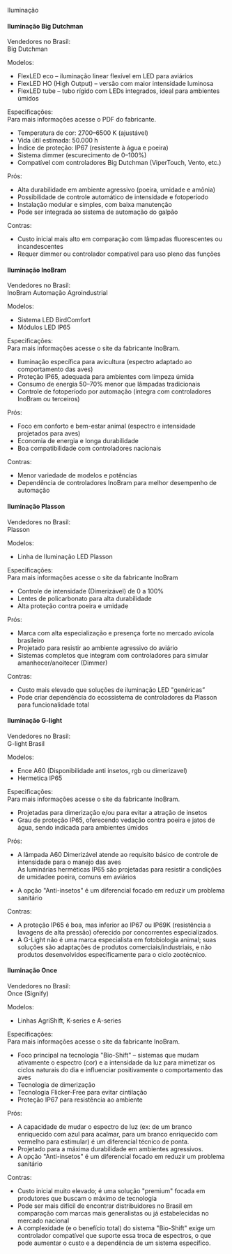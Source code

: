 Iluminação

#### Iluminação Big Dutchman

Vendedores no Brasil:  
	Big Dutchman

Modelos:

* FlexLED eco – iluminação linear flexível em LED para aviários  
* FlexLED HO (High Output) – versão com maior intensidade luminosa  
* FlexLED tube – tubo rígido com LEDs integrados, ideal para ambientes úmidos

Especificações:  
 Para mais informações acesse o PDF do fabricante.

* Temperatura de cor: 2700–6500 K (ajustável)  
* Vida útil estimada: 50.000 h  
* Índice de proteção: IP67 (resistente à água e poeira)  
* Sistema dimmer (escurecimento de 0–100%)  
* Compatível com controladores Big Dutchman (ViperTouch, Vento, etc.)

Prós:

* Alta durabilidade em ambiente agressivo (poeira, umidade e amônia)  
* Possibilidade de controle automático de intensidade e fotoperíodo  
* Instalação modular e simples, com baixa manutenção  
* Pode ser integrada ao sistema de automação do galpão

Contras:

* Custo inicial mais alto em comparação com lâmpadas fluorescentes ou incandescentes  
* Requer dimmer ou controlador compatível para uso pleno das funções

#### Iluminação InoBram

Vendedores no Brasil:  
	InoBram Automação Agroindustrial

Modelos:

* Sistema LED BirdComfort  
* Módulos LED IP65

Especificações:  
 Para mais informações acesse o site da fabricante InoBram.

* Iluminação específica para avicultura (espectro adaptado ao comportamento das aves)  
* Proteção IP65, adequada para ambientes com limpeza úmida  
* Consumo de energia 50–70% menor que lâmpadas tradicionais  
* Controle de fotoperíodo por automação (integra com controladores InoBram ou terceiros)

Prós:

* Foco em conforto e bem-estar animal (espectro e intensidade projetados para aves)  
* Economia de energia e longa durabilidade  
* Boa compatibilidade com controladores nacionais

Contras:

* Menor variedade de modelos e potências  
* Dependência de controladores InoBram para melhor desempenho de automação

#### Iluminação Plasson

Vendedores no Brasil:  
	Plasson

Modelos:

* Linha de Iluminação LED Plasson

Especificações:  
 Para mais informações acesse o site da fabricante InoBram

* Controle de intensidade (Dimerizável) de 0 a 100%  
* Lentes de policarbonato para alta durabilidade  
* Alta proteção contra poeira e umidade

Prós:

* Marca com alta especialização e presença forte no mercado avícola brasileiro  
* Projetado para resistir ao ambiente agressivo do aviário  
* Sistemas completos que integram com controladores para simular amanhecer/anoitecer (Dimmer)

Contras:

* Custo mais elevado que soluções de iluminação LED "genéricas”  
* Pode criar dependência do ecossistema de controladores da Plasson para funcionalidade total

#### Iluminação G-light

Vendedores no Brasil:  
	G-light Brasil

Modelos:

* Ence A60 (Disponibilidade anti insetos, rgb ou dimerizavel)  
* Hermetica IP65

Especificações:  
 Para mais informações acesse o site da fabricante InoBram.

* Projetadas para dimerização e/ou para evitar a atração de insetos  
* Grau de proteção IP65, oferecendo vedação contra poeira e jatos de água, sendo indicada para ambientes úmidos

Prós:

* A lâmpada A60 Dimerizável atende ao requisito básico de controle de intensidade para o manejo das aves  
  As luminárias herméticas IP65 são projetadas para resistir a condições de umidadee poeira, comuns em aviários

* A opção "Anti-insetos" é um diferencial focado em reduzir um problema sanitário

Contras:

* A proteção IP65 é boa, mas inferior ao IP67 ou IP69K (resistência a lavagens de alta pressão) oferecido por concorrentes especializados.  
* A G-Light não é uma marca especialista em fotobiologia animal; suas soluções são adaptações de produtos comerciais/industriais, e não produtos desenvolvidos especificamente para o ciclo zootécnico.  
    
  


#### Iluminação Once

Vendedores no Brasil:  
	Once (Signify)

Modelos:

* Linhas AgriShift, K-series e A-series

Especificações:  
 Para mais informações acesse o site da fabricante InoBram.

* Foco principal na tecnologia "Bio-Shift" – sistemas que mudam ativamente o espectro (cor) e a intensidade da luz para mimetizar os ciclos naturais do dia e influenciar positivamente o comportamento das aves  
* Tecnologia de dimerização  
* Tecnologia Flicker-Free para evitar cintilação  
* Proteção IP67 para resistência ao ambiente

Prós:

* A capacidade de mudar o espectro de luz (ex: de um branco enriquecido com azul para acalmar, para um branco enriquecido com vermelho para estimular) é um diferencial técnico de ponta.  
* Projetado para a máxima durabilidade em ambientes agressivos.  
* A opção "Anti-insetos" é um diferencial focado em reduzir um problema sanitário

Contras:

* Custo inicial muito elevado; é uma solução "premium" focada em produtores que buscam o máximo de tecnologia  
* Pode ser mais difícil de encontrar distribuidores no Brasil em comparação com marcas mais generalistas ou já estabelecidas no mercado nacional  
* A complexidade (e o benefício total) do sistema "Bio-Shift" exige um controlador compatível que suporte essa troca de espectros, o que pode aumentar o custo e a dependência de um sistema específico.
